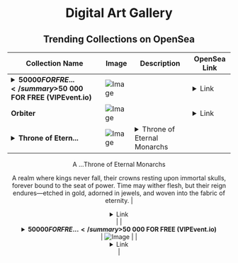<div align="center">

# Digital Art Gallery

## Trending Collections on OpenSea

| Collection Name                       | Image                                                                                     | Description                       | OpenSea Link                                                                                          |
|---------------------------------------|-------------------------------------------------------------------------------------------|-----------------------------------|--------------------------------------------------------------------------------------------------------|
| **<details><summary>$50 000 FOR FRE...</summary>$50 000 FOR FREE (VIPEvent.io)</details>** | ![Image](https://i.seadn.io/s/raw/files/34e7b94cdf2c7581c0bc05ef015fea8a.gif?w=500&auto=format?w=200&auto=format) |  | <details><summary>Link</summary>[$50 000 FOR FREE (VIPEvent.io)](https://opensea.io/collection/50-000-for-free-vipevent-io-1374)</details> |
| **Orbiter** | ![Image](https://i.seadn.io/s/raw/files/24de681ce424f0cd2a9f06126899d9ca.png?w=500&auto=format?w=200&auto=format) |  | <details><summary>Link</summary>[Orbiter](https://opensea.io/collection/orbiter-118)</details> |
| **<details><summary>Throne of Etern...</summary>Throne of Eternal Monarchs</details>** | ![Image](https://i.seadn.io/s/raw/files/98e511dd50219f02ff27b310005c7953.jpg?w=500&auto=format?w=200&auto=format) | <details><summary>Throne of Eternal Monarchs

A ...</summary>Throne of Eternal Monarchs

A realm where kings never fall, their crowns resting upon immortal skulls, forever bound to the seat of power. Time may wither flesh, but their reign endures—etched in gold, adorned in jewels, and woven into the fabric of eternity.</details> | <details><summary>Link</summary>[Throne of Eternal Monarchs](https://opensea.io/collection/throne-of-eternal-monarchs)</details> |
| **<details><summary>$50 000 FOR FRE...</summary>$50 000 FOR FREE (VIPEvent.io)</details>** | ![Image](https://i.seadn.io/s/raw/files/34e7b94cdf2c7581c0bc05ef015fea8a.gif?w=500&auto=format?w=200&auto=format) |  | <details><summary>Link</summary>[$50 000 FOR FREE (VIPEvent.io)](https://opensea.io/collection/50-000-for-free-vipevent-io-1373)</details> |

</div>